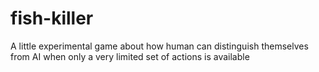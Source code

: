 # fish-killer
A little experimental game about how human can distinguish themselves from AI when only a very limited set of actions is available
